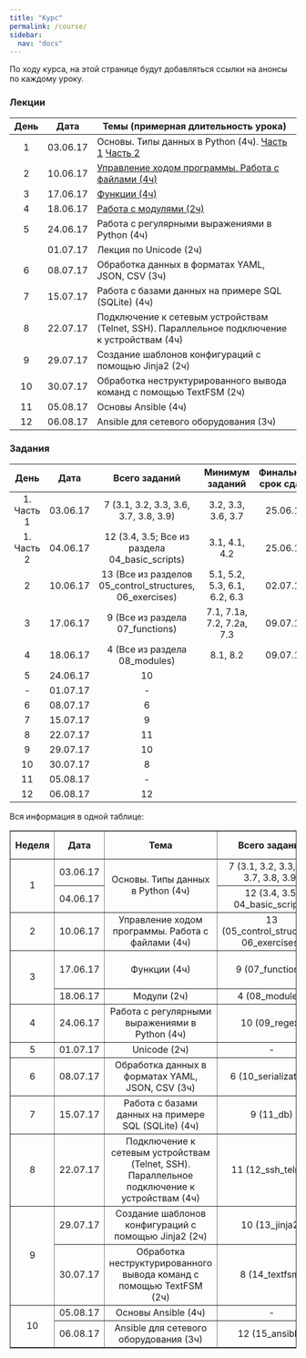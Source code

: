 ```yaml
---
title: "Курс"
permalink: /course/
sidebar:
  nav: "docs"
---
```


По ходу курса, на этой странице будут добавляться ссылки на анонсы по каждому уроку.

### Лекции

| День |   Дата     | Темы (примерная длительность урока)|
|:----:|:----------:|------------------------------------|
|  1   |  03.06.17  | Основы. Типы данных в Python (4ч). [Часть 1](https://pyneng.github.io/lectures/day1-part1/) [Часть 2](https://pyneng.github.io/lectures/day1-part2/)  |
|  2   |  10.06.17  | [Управление ходом программы. Работа с файлами (4ч)](https://pyneng.github.io/lectures/day2/)|
|  3   |  17.06.17  | [Функции (4ч)](https://pyneng.github.io/lectures/day3/)|
|  4   |  18.06.17  | [Работа с модулями (2ч)](https://pyneng.github.io/lectures/day4/)|
|  5   |  24.06.17  | Работа с регулярными выражениями в Python (4ч)|
|      |  01.07.17  | Лекция по Unicode (2ч) |
|  6   |  08.07.17  | Обработка данных в форматах YAML, JSON, CSV (3ч)|
|  7   |  15.07.17  | Работа с базами данных на примере SQL (SQLite) (4ч)|
|  8   |  22.07.17  | Подключение к сетевым устройствам (Telnet, SSH). Параллельное подключение к устройствам (4ч)|
|  9   |  29.07.17  | Создание шаблонов конфигураций с помощью Jinja2 (2ч)|
|  10  |  30.07.17  | Обработка неструктурированного вывода команд с помощью TextFSM (2ч)|
|  11  |  05.08.17  | Основы Ansible (4ч)|
|  12  |  06.08.17  | Ansible для сетевого оборудования (3ч)|



### Задания


| День        | Дата         |   Всего заданий  | Минимум заданий   | Финальный срок сдачи |
|:-----------:|:------------:|:----------------:|:-----------------:|:----------:|
|  1. Часть 1 |  03.06.17 |  7 (3.1, 3.2, 3.3, 3.6, 3.7, 3.8, 3.9) | 3.2, 3.3, 3.6, 3.7 | 25.06.17 |
|  1. Часть 2 |  04.06.17 | 12 (3.4, 3.5; Все из раздела 04_basic_scripts)  | 3.1, 4.1, 4.2 | 25.06.17 |
|  2    |  10.06.17    |        13 (Все из разделов 05_control_structures, 06_exercises) | 5.1, 5.2, 5.3, 6.1, 6.2, 6.3 | 02.07.17 |
|  3    |  17.06.17    | 9 (Все из раздела 07_functions) | 7.1, 7.1a, 7.2, 7.2a, 7.3 | 09.07.17 |
|  4    |  18.06.17    | 4 (Все из раздела 08_modules) | 8.1, 8.2 |  09.07.17 |
|  5    |  24.06.17    |        10        |
|  -    |  01.07.17    |        -         |
|  6    |  08.07.17    |        6         |
|  7    |  15.07.17    |        9         |
|  8    |  22.07.17    |        11        |
|  9    |  29.07.17    |        10        |
|  10   |  30.07.17    |        8         |
|  11   |  05.08.17    |        -         |
|  12   |  06.08.17    |        12        |

Вся информация в одной таблице:

<table border="1" cellpadding="4" cellspacing="0">
 <tr>
    <th align="center">Неделя</th>
    <th align="center">Дата</th>
    <th align="center">Тема</th>
    <th align="center">Всего заданий</th>
    <th align="center">Минимум заданий</th>
    <th align="center"> Финальный срок сдачи</th>
 </tr>
 <tr>
    <td rowspan="2" align="center">1</td>
    <td align="center">03.06.17</td>
    <td rowspan="2" align="center">Основы. Типы данных в Python (4ч)</td>
    <td align="center">7 (3.1, 3.2, 3.3, 3.6, 3.7, 3.8, 3.9)</td>
    <td align="center">3.2, 3.3, 3.6, 3.7</td>
    <td align="center">25.06.17</td>
 </tr>
 <tr>
    <td align="center">04.06.17</td>
    <td align="center">12 (3.4, 3.5; 04_basic_scripts)</td>
    <td align="center">3.1, 4.1, 4.2</td>
    <td align="center">25.06.17</td>
 </tr>
 <tr>
    <td align="center">2</td>
    <td align="center">10.06.17</td>
    <td align="center">Управление ходом программы. Работа с файлами (4ч)</td>
    <td align="center">13 (05_control_structures, 06_exercises)</td>
    <td align="center">5.1, 5.2, 5.3, 6.1, 6.2, 6.3</td>
    <td align="center">02.07.17</td>
 </tr>
 <tr>
    <td rowspan="2" align="center">3</td>
    <td align="center">17.06.17</td>
    <td align="center">Функции (4ч)</td>
    <td align="center">9 (07_functions)</td>
    <td align="center">7.1, 7.1a, 7.2, 7.2a, 7.3</td>
    <td align="center">09.07.17</td>
 </tr>
 <tr>
    <td align="center">18.06.17</td>
    <td align="center">Модули (2ч)</td>
    <td align="center">4 (08_modules)</td>
    <td align="center">8.1, 8.2</td>
    <td align="center">09.07.17</td>
 </tr>
 <tr>
    <td align="center">4</td>
    <td align="center">24.06.17</td>
    <td align="center">Работа с регулярными выражениями в Python (4ч)</td>
    <td align="center">10 (09_regex)</td>
    <td align="center">-</td>
    <td align="center">16.07.17</td>
 </tr>
 <tr>
    <td align="center">5</td>
    <td align="center">01.07.17</td>
    <td align="center">Unicode (2ч)</td>
    <td align="center">-</td>
    <td align="center">-</td>
    <td align="center">-</td>
 </tr>
 <tr>
    <td align="center">6</td>
    <td align="center">08.07.17</td>
    <td align="center">Обработка данных в форматах YAML, JSON, CSV (3ч)</td>
    <td align="center">6 (10_serialization)</td>
    <td align="center">-</td>
    <td align="center">30.07.17</td>
 </tr>
 <tr>
    <td align="center">7</td>
    <td align="center">15.07.17</td>
    <td align="center">Работа с базами данных на примере SQL (SQLite) (4ч)</td>
    <td align="center">9 (11_db)</td>
    <td align="center">-</td>
    <td align="center">06.08.17</td>
 </tr>
 <tr>
    <td align="center">8</td>
    <td align="center">22.07.17</td>
    <td align="center">Подключение к сетевым устройствам (Telnet, SSH). Параллельное подключение к устройствам (4ч)</td>
    <td align="center">11 (12_ssh_telnet)</td>
    <td align="center">-</td>
    <td align="center">13.08.17</td>
 </tr>
 <tr>
    <td rowspan="2" align="center">9</td>
    <td align="center">29.07.17</td>
    <td align="center">Создание шаблонов конфигураций с помощью Jinja2 (2ч)</td>
    <td align="center">10 (13_jinja2)</td>
    <td align="center">-</td>
    <td align="center">20.08.17</td>
 </tr>
 <tr>
    <td align="center">30.07.17</td>
    <td align="center">Обработка неструктурированного вывода команд с помощью TextFSM (2ч)</td>
    <td align="center">8 (14_textfsm)</td>
    <td align="center">-</td>
    <td align="center">20.08.17</td>
 </tr>
 <tr>
    <td rowspan="2" align="center">10</td>
    <td align="center">05.08.17</td>
    <td align="center">Основы Ansible (4ч)</td>
    <td align="center">-</td>
    <td align="center">-</td>
    <td align="center">-</td>
 </tr>
 <tr>
    <td align="center">06.08.17</td>
    <td align="center">Ansible для сетевого оборудования (3ч)</td>
    <td align="center">12 (15_ansible)</td>
    <td align="center">-</td>
    <td align="center">27.08.17</td>
 </tr> 
</table>
